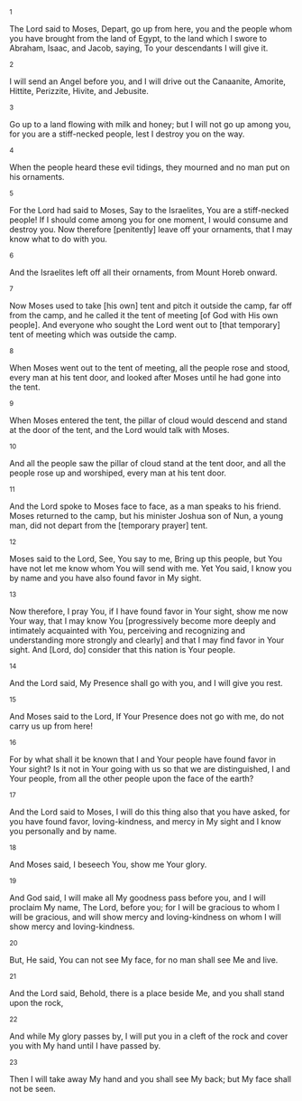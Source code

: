 <sup>1</sup> 

The Lord said to Moses, Depart, go up from here, you and the people whom you have brought from the land of Egypt, to the land which I swore to Abraham, Isaac, and Jacob, saying, To your descendants I will give it. 

<sup>2</sup> 

I will send an Angel before you, and I will drive out the Canaanite, Amorite, Hittite, Perizzite, Hivite, and Jebusite. 

<sup>3</sup> 

Go up to a land flowing with milk and honey; but I will not go up among you, for you are a stiff-necked people, lest I destroy you on the way. 

<sup>4</sup> 

When the people heard these evil tidings, they mourned and no man put on his ornaments. 

<sup>5</sup> 

For the Lord had said to Moses, Say to the Israelites, You are a stiff-necked people! If I should come among you for one moment, I would consume and destroy you. Now therefore [penitently] leave off your ornaments, that I may know what to do with you. 

<sup>6</sup> 

And the Israelites left off all their ornaments, from Mount Horeb onward. 

<sup>7</sup> 

Now Moses used to take [his own] tent and pitch it outside the camp, far off from the camp, and he called it the tent of meeting [of God with His own people]. And everyone who sought the Lord went out to [that temporary] tent of meeting which was outside the camp. 

<sup>8</sup> 

When Moses went out to the tent of meeting, all the people rose and stood, every man at his tent door, and looked after Moses until he had gone into the tent. 

<sup>9</sup> 

When Moses entered the tent, the pillar of cloud would descend and stand at the door of the tent, and the Lord would talk with Moses. 

<sup>10</sup> 

And all the people saw the pillar of cloud stand at the tent door, and all the people rose up and worshiped, every man at his tent door. 

<sup>11</sup> 

And the Lord spoke to Moses face to face, as a man speaks to his friend. Moses returned to the camp, but his minister Joshua son of Nun, a young man, did not depart from the [temporary prayer] tent. 

<sup>12</sup> 

Moses said to the Lord, See, You say to me, Bring up this people, but You have not let me know whom You will send with me. Yet You said, I know you by name and you have also found favor in My sight. 

<sup>13</sup> 

Now therefore, I pray You, if I have found favor in Your sight, show me now Your way, that I may know You [progressively become more deeply and intimately acquainted with You, perceiving and recognizing and understanding more strongly and clearly] and that I may find favor in Your sight. And [Lord, do] consider that this nation is Your people. 

<sup>14</sup> 

And the Lord said, My Presence shall go with you, and I will give you rest. 

<sup>15</sup> 

And Moses said to the Lord, If Your Presence does not go with me, do not carry us up from here! 

<sup>16</sup> 

For by what shall it be known that I and Your people have found favor in Your sight? Is it not in Your going with us so that we are distinguished, I and Your people, from all the other people upon the face of the earth? 

<sup>17</sup> 

And the Lord said to Moses, I will do this thing also that you have asked, for you have found favor, loving-kindness, and mercy in My sight and I know you personally and by name. 

<sup>18</sup> 

And Moses said, I beseech You, show me Your glory. 

<sup>19</sup> 

And God said, I will make all My goodness pass before you, and I will proclaim My name, The Lord, before you; for I will be gracious to whom I will be gracious, and will show mercy and loving-kindness on whom I will show mercy and loving-kindness. 

<sup>20</sup> 

But, He said, You can not see My face, for no man shall see Me and live. 

<sup>21</sup> 

And the Lord said, Behold, there is a place beside Me, and you shall stand upon the rock, 

<sup>22</sup> 

And while My glory passes by, I will put you in a cleft of the rock and cover you with My hand until I have passed by. 

<sup>23</sup> 

Then I will take away My hand and you shall see My back; but My face shall not be seen.